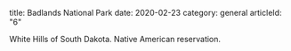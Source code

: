 title: Badlands National Park
date: 2020-02-23
category: general
articleId: "6"

White Hills of South Dakota. Native American reservation.

